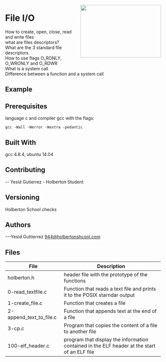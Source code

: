 <p>
<img width="260" height="170" src="https://davidjohncoleman.com/wp-djc/wp-content/uploads/2017/06/HBTN-Borderless-CMYK-Logo-Vertical-Color-Black@1200ppi-300x236.png" align="right" >
</p>





# File I/O
How to create, open, close, read and write files                              
what are files descriptors?                                                   
What are the 3 standard file descriptors.                                     
How to use flags O_RONLY, O_WRONLY and O_RDWR                                 
What is a system call                                                         
Difference between a function and a system call                               
## Example
## Prerequisites
language c and compiler gcc with the flags:
```
gcc -Wall -Werror -Wextra -pedantic
```
## Built With
gcc 4.8.4, ubuntu 14.04
## Contributing

-- Yesid Gutierrez - Holberton Student                                        

## Versioning

Holberton School checks

## Authors

  
---Yesid Guttierrez  944@holbertonshcool.com                                    

## Files

| File                    | Description                              |
| ------------------------| ---------------------------------------- |
| holberton.h 	          |header file with the prototype of the functions|
| 0-read_textfile.c       |Function that reads a text file and prints it to the POSIX starndar output|
| 1-create_file.c         |Function that creates a file|
| 2-append_text_to_file.c |Function that appends text at the end of a file|
| 3-cp.c                  |Program that copies the content of a file to another file|
| 100-elf_header.c           |program that display the information contained in the ELF header at the start of an ELF file|
